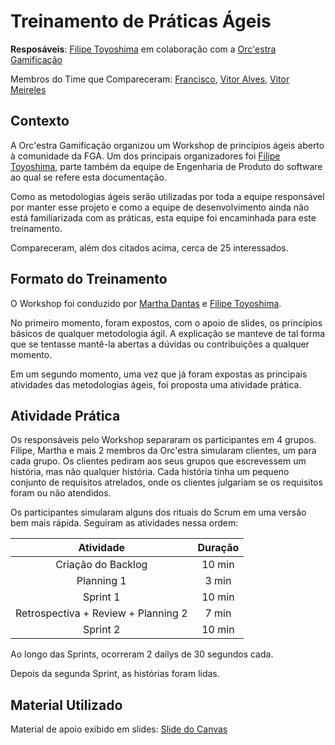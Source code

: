 # Treinamento de Práticas Ágeis

**Resposáveis**: [Filipe Toyoshima](https://github.com/filipetoyoshima) em colaboração com a [Orc'estra Gamificação](http://orcestra.com.br/)

Membros do Time que Compareceram: [Francisco](https://github.com/FranciscoHeronildo), [Vitor Alves](https://github.com/vitorAlves7), [Vitor Meireles](https://github.com/VitorMeirelesOliveira)

## Contexto

A Orc'estra Gamificação organizou um Workshop de princípios ágeis aberto à comunidade da FGA. Um dos principais organizadores foi [Filipe Toyoshima](https://github.com/filipetoyoshima), parte também da equipe de Engenharia de Produto do software ao qual se refere esta documentação.

Como as metodologias ágeis serão utilizadas por toda a equipe responsável por manter esse projeto e como a equipe de desenvolvimento ainda não está familiarizada com as práticas, esta equipe foi encaminhada para este treinamento.

Compareceram, além dos citados acima, cerca de 25 interessados.

## Formato do Treinamento

O Workshop foi conduzido por [Martha Dantas](https://github.com/MarthaDs) e [Filipe Toyoshima](https://github.com/filipetoyoshima).

No primeiro momento, foram expostos, com o apoio de slides, os princípios básicos de qualquer metodologia ágil. A explicação se manteve de tal forma que se tentasse mantê-la abertas a dúvidas ou contribuições a qualquer momento.

Em um segundo momento, uma vez que já foram expostas as principais atividades das metodologias ágeis, foi proposta uma atividade prática.

## Atividade Prática

Os responsáveis pelo Workshop separaram os participantes em 4 grupos. Filipe, Martha e mais 2 membros da Orc'estra simularam clientes, um para cada grupo. Os clientes pediram aos seus grupos que escrevessem um história, mas não qualquer história. Cada história tinha um pequeno conjunto de requisitos atrelados, onde os clientes julgariam se os requisitos foram ou não atendidos.

Os participantes simularam alguns dos rituais do Scrum em uma versão bem mais rápida. Seguiram as atividades nessa ordem:

| Atividade | Duração |
| :---: | :---: |
| Criação do Backlog | 10 min |
| Planning 1 | 3 min |
| Sprint 1 | 10 min |
| Retrospectiva + Review + Planning 2 | 7 min |
| Sprint 2 | 10 min |

Ao longo das Sprints, ocorreram 2 dailys de 30 segundos cada.

Depois da segunda Sprint, as histórias foram lidas.

## Material Utilizado

Material de apoio exibido em slides: [Slide do Canvas](https://www.canva.com/design/DADSQXBPaz8/nbRv_gzpGSEsymtOoLEMPA/view?utm_content=DADSQXBPaz8&utm_campaign=designshare&utm_medium=link&utm_source=sharebutton)